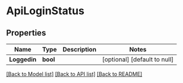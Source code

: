 # ApiLoginStatus

## Properties
Name | Type | Description | Notes
------------ | ------------- | ------------- | -------------
**Loggedin** | **bool** |  | [optional] [default to null]

[[Back to Model list]](../README.md#documentation-for-models) [[Back to API list]](../README.md#documentation-for-api-endpoints) [[Back to README]](../README.md)


